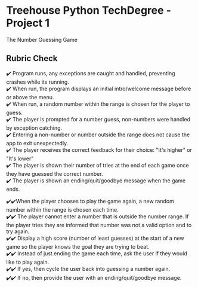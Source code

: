# Treehouse Python TechDegree - Project 1
The Number Guessing Game

## Rubric Check

:heavy_check_mark: Program runs, any exceptions are caught and handled, preventing crashes while its running.  
:heavy_check_mark: When run, the program displays an initial intro/welcome message before or above the menu.  
:heavy_check_mark: When run, a random number within the range is chosen for the player to guess.  
:heavy_check_mark: The player is prompted for a number guess, non-numbers were handled by exception catching.  
:heavy_check_mark: Entering a non-number or number outside the range does not cause the app to exit unexpectedly.  
:heavy_check_mark: The player receives the correct feedback for their choice: "It's higher" or "It's lower"  
:heavy_check_mark: The player is shown their number of tries at the end of each game once they have guessed the correct number.  
:heavy_check_mark: The player is shown an ending/quit/goodbye message when the game ends.  
  
:heavy_check_mark::heavy_check_mark:When the player chooses to play the game again, a new random number within the range is chosen each time.  
:heavy_check_mark::heavy_check_mark: The player cannot enter a number that is outside the number range. If the player tries they are informed that number was not a valid option and to try again.  
:heavy_check_mark::heavy_check_mark: Display a high score (number of least guesses) at the start of a new game so the player knows the goal they are trying to beat.  
:heavy_check_mark::heavy_check_mark: Instead of just ending the game each time, ask the user if they would like to play again.  
:heavy_check_mark::heavy_check_mark: If yes, then cycle the user back into guessing a number again.  
:heavy_check_mark::heavy_check_mark: If no, then provide the user with an ending/quit/goodbye message.  
